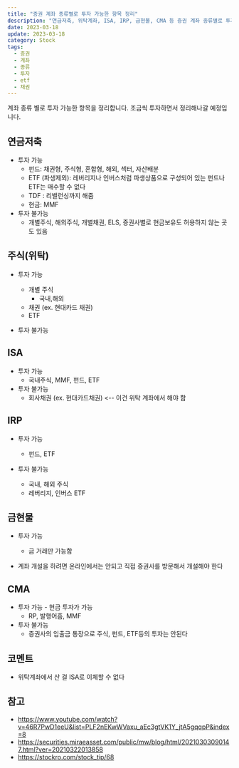 ```yaml
---
title: "증권 계좌 종류별로 투자 가능한 항목 정리"
description: "연금저축, 위탁계좌, ISA, IRP, 금현물, CMA 등 증권 계좌 종류별로 투자 가능한 상품(펀드, ETF, 주식, 채권, MMF)과 투자 불가능한 상품을 정리하고 각 계좌의 특징을 설명합니다."
date: 2023-03-18
update: 2023-03-18
category: Stock
tags:
  - 증권
  - 계좌
  - 종류
  - 투자
  - etf
  - 채권
---
```


계좌 종류 별로 투자 가능한 항목을 정리합니다. 조금씩 투자하면서 정리해나갈 예정입니다.

## 연금저축

- 투자 가능
    - 펀드: 채권형, 주식형, 혼합형, 해외, 섹터, 자산배분
    - ETF (파생제외): 레버리지나 인버스처럼 파생상품으로 구성되어 있는 펀드나 ETF는 매수할 수 없다
    - TDF : 리밸런싱까지 해줌
    - 현금: MMF
- 투자 불가능
    - 개별주식, 해외주식, 개별채권, ELS, 증권사별로 현금보유도 허용하지 않는 곳도 있음


## 주식(위탁)

- 투자 가능
    - 개별 주식
        - 국내,해외
    - 채권 (ex. 현대카드 채권)
    - ETF

- 투자 불가능


## ISA

- 투자 가능
    - 국내주식, MMF, 펀드, ETF
- 투자 불가능
    - 회사채권 (ex. 현대카드채권) <-- 이건 위탁 계좌에서 해야 함


## IRP

- 투자 가능
    - 펀드, ETF

- 투자 불가능
    - 국내, 해외 주식
    - 레버리지, 인버스 ETF


## 금현물
- 투자 가능
    - 금 거래만 가능함

- 계좌 개설을 하려면 온라인에서는 안되고 직접 증권사를 방문해서 개설해야 한다


## CMA

- 투자 가능 - 현금 투자가 가능
    - RP, 발행어흠, MMF
- 투자 불가능
    - 증권사의 입출금 통장으로 주식, 펀드, ETF등의 투자는 안된다

## 코멘트

- 위탁계좌에서 산 걸 ISA로 이체할 수 없다

## 참고

- https://www.youtube.com/watch?v=46R7PwD1eeU&list=PLF2nEKwWVaxu_aEc3gtVK1Y_jtA5gqqpP&index=8
- https://securities.miraeasset.com/public/mw/blog/html/20210303090147.html?ver=20210322013858
- https://stockro.com/stock_tip/68

